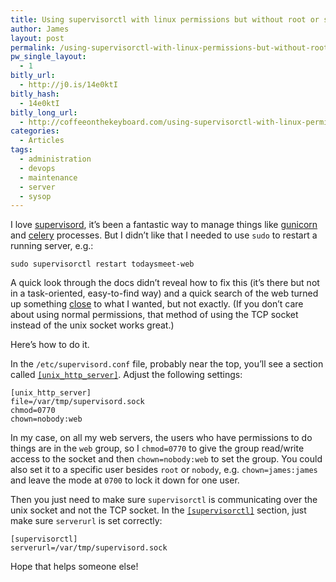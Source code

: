```yaml
---
title: Using supervisorctl with linux permissions but without root or sudo
author: James
layout: post
permalink: /using-supervisorctl-with-linux-permissions-but-without-root-or-sudo-977/
pw_single_layout:
  - 1
bitly_url:
  - http://j0.is/14e0ktI
bitly_hash:
  - 14e0ktI
bitly_long_url:
  - http://coffeeonthekeyboard.com/using-supervisorctl-with-linux-permissions-but-without-root-or-sudo-977/
categories:
  - Articles
tags:
  - administration
  - devops
  - maintenance
  - server
  - sysop
---
```

I love [supervisord][1], it&#8217;s been a fantastic way to manage things like [gunicorn][2] and [celery][3] processes. But I didn&#8217;t like that I needed to use `sudo` to restart a running server, e.g.:

    sudo supervisorctl restart todaysmeet-web
    

A quick look through the docs didn&#8217;t reveal how to fix this (it&#8217;s there but not in a task-oriented, easy-to-find way) and a quick search of the web turned up something [close][4] to what I wanted, but not exactly. (If you don&#8217;t care about using normal permissions, that method of using the TCP socket instead of the unix socket works great.)

Here&#8217;s how to do it.

In the `/etc/supervisord.conf` file, probably near the top, you&#8217;ll see a section called [`[unix_http_server]`][5]. Adjust the following settings:

    [unix_http_server]
    file=/var/tmp/supervisord.sock
    chmod=0770
    chown=nobody:web
    

In my case, on all my web servers, the users who have permissions to do things are in the `web` group, so I `chmod=0770` to give the group read/write access to the socket and then `chown=nobody:web` to set the group. You could also set it to a specific user besides `root` or `nobody`, e.g. `chown=james:james` and leave the mode at `0700` to lock it down for one user.

Then you just need to make sure `supervisorctl` is communicating over the unix socket and not the TCP socket. In the [`[supervisorctl]`][6] section, just make sure `serverurl` is set correctly:

    [supervisorctl]
    serverurl=/var/tmp/supervisord.sock
    

Hope that helps someone else!

 [1]: http://supervisord.org/
 [2]: http://gunicorn.org/
 [3]: http://www.celeryproject.org/
 [4]: http://drumcoder.co.uk/blog/2010/nov/24/running-supervisorctl-non-root/
 [5]: http://supervisord.org/configuration.html#unix-http-server-section-settings
 [6]: http://supervisord.org/configuration.html#supervisorctl-section-settings